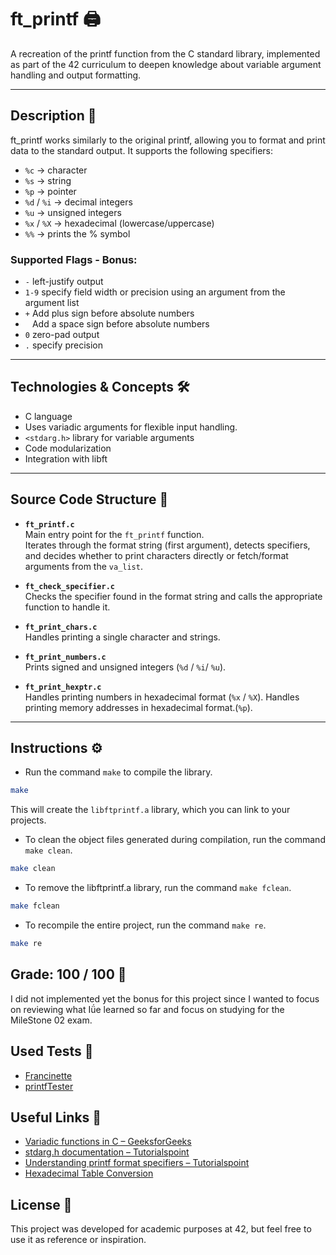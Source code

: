 # ft_printf 🖨️ 
A recreation of the printf function from the C standard library, implemented as part of the 42 curriculum to deepen knowledge about variable argument handling and output formatting.

---
## Description 📜
ft_printf works similarly to the original printf, allowing you to format and print data to the standard output.
It supports the following specifiers:

- `%c` → character
- `%s` → string
- `%p` → pointer
- `%d` / `%i` → decimal integers
- `%u` → unsigned integers
- `%x` / `%X` → hexadecimal (lowercase/uppercase)
- `%%` → prints the % symbol
### Supported Flags - Bonus:
- `-` left-justify output
- `1-9` specify field width or precision using an argument from the argument list
- `+` Add plus sign before absolute numbers
- ` ` Add a space sign before absolute numbers
- `0` zero-pad output
- `.` specify precision
---
## Technologies & Concepts 🛠️ 
- C language
- Uses variadic arguments for flexible input handling.
- `<stdarg.h>` library for variable arguments
- Code modularization
- Integration with libft
---
## Source Code Structure 📂
* **`ft_printf.c`**  
  Main entry point for the `ft_printf` function.  
  Iterates through the format string (first argument), detects specifiers, and decides whether to print characters directly or fetch/format arguments from the `va_list`.

* **`ft_check_specifier.c`**  
  Checks the specifier found in the format string and calls the appropriate function to handle it.

* **`ft_print_chars.c`**  
  Handles printing a single character and strings.

* **`ft_print_numbers.c`**  
  Prints signed and unsigned integers (`%d` / `%i`/ `%u`).

* **`ft_print_hexptr.c`**  
  Handles printing numbers in hexadecimal format (`%x` / `%X`).
  Handles printing memory addresses in hexadecimal format.(`%p`).
---

## Instructions ⚙️
- Run the command `make` to compile the  library.
```bash
make
```
This will create the `libftprintf.a` library, which you can link to your projects.

- To clean the object files generated during compilation, run the command `make clean`.
```bash
make clean
```
- To remove the libftprintf.a library, run the command `make fclean`.
```bash
make fclean
```
- To recompile the entire project, run the command `make re`.
```bash
make re
```

## Grade: 100 / 100 🏅
I did not implemented yet the bonus for this project since I wanted to focus on reviewing what Iǘe learned so far and focus on studying for the MileStone 02 exam.

## Used Tests 🧪
- [Francinette](https://github.com/xicodomingues/francinette)
- [printfTester](https://github.com/Tripouille/printfTester)

## Useful Links 🔗
- [Variadic functions in C – GeeksforGeeks](https://www.geeksforgeeks.org/c/variadic-functions-in-c/)
- [stdarg.h documentation – Tutorialspoint](https://www.tutorialspoint.com/c_standard_library/stdarg_h.htm)
- [Understanding printf format specifiers – Tutorialspoint](https://www.tutorialspoint.com/cprogramming/c_format_specifiers.htm)
- [Hexadecimal Table Conversion](https://pater.web.cip.com.br/SI2017_2/quadros/TABELA_DE_CONVERSAO_HEXADECIMAL.pdf)

## License 📜
This project was developed for academic purposes at 42, but feel free to use it as reference or inspiration.